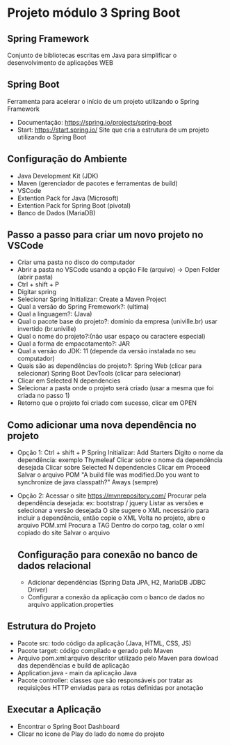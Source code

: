# Projeto módulo 3 Spring Boot

## Spring Framework
Conjunto de bibliotecas escritas em Java para simplificar o desenvolvimento de aplicações WEB

## Spring Boot
Ferramenta para acelerar o início de um projeto utilizando o Spring Framework
- Documentação: https://spring.io/projects/spring-boot
- Start: https://start.spring.io/
Site que cria a estrutura de um projeto utilizando o Spring Boot

## Configuração do Ambiente
- Java Development Kit (JDK)
- Maven (gerenciador de pacotes e ferramentas de build)
- VSCode
- Extention Pack for Java (Microsoft)
- Extention Pack for Spring Boot (pivotal)
- Banco de Dados (MariaDB)

## Passo a passo para criar um novo projeto no VSCode
- Criar uma pasta no disco do computador
- Abrir a pasta no VSCode usando a opção File (arquivo) -> Open Folder (abrir pasta)
- Ctrl + shift + P
- Digitar spring
- Selecionar Spring Initializar: Create a Maven Project
- Qual a versão do Spring Fremework?: (ultima)
- Qual a linguagem?: (Java)
- Qual o pacote base do projeto?: domínio da empresa (univille.br) usar invertido (br.univille)
- Qual o nome do projeto?:(não usar espaço ou caractere especial)
- Qual a forma de empacotamento?: JAR
- Qual a versão do JDK: 11 (depende da versão instalada no seu computador)
- Quais são as dependências do projeto?:
  Spring Web (clicar para selecionar)
  Spring Boot DevTools (clicar para selecionar)
- Clicar em Selected N dependencies
- Selecionar a pasta onde o projeto será criado (usar a mesma que foi criada no passo 1) 
- Retorno que o projeto foi criado com sucesso, clicar em OPEN

## Como adicionar uma nova dependência no projeto
- Opção 1:
   Ctrl + shift + P
   Spring Initializar: Add Starters
   Digito o nome da dependência: exemplo Thymeleaf
   Clicar sobre o nome da dependência desejada
   Clicar sobre Selected N dependencies
   Clicar em Proceed
   Salvar o arquivo POM
   "A build file was modified.Do you want to synchronize de java classpath?" Aways (sempre)
- Opção 2:
  Acessar o site https://mvnrepository.com/
  Procurar pela dependência desejada: ex: bootstrap / jquery
  Listar as versões e selecionar a versão desejada
  O site sugere o XML necessário para incluir a dependência, então copie o XML
  Volta no projeto, abre o arquivo POM.xml
  Procura a TAG <dependencies>
  Dentro do corpo tag, colar o xml copiado do site 
  Salvar o arquivo  

  ## Configuração para conexão no banco de dados relacional
  - Adicionar dependências (Spring Data JPA, H2, MariaDB JDBC Driver)
  - Configurar a conexão da aplicação com o banco de dados no arquivo application.properties

## Estrutura do Projeto
- Pacote src: todo código da aplicação (Java, HTML, CSS, JS)
- Pacote target: código compilado e gerado pelo Maven
- Arquivo pom.xml:arquivo descritor utilizado pelo Maven para dowload das dependências e build de aplicação
- <nomedoprojeto>Application.java - main da aplicação Java
- Pacote controller: classes que são responsáveis por tratar as requisições HTTP enviadas para as rotas definidas por anotação

## Executar a Aplicação
- Encontrar o Spring Boot Dashboard
- Clicar no icone de Play do lado do nome do projeto
